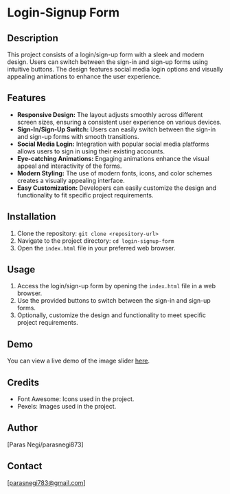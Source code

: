 # Login-Signup Form

## Description
This project consists of a login/sign-up form with a sleek and modern design. Users can switch between the sign-in and sign-up forms using intuitive buttons. The design features social media login options and visually appealing animations to enhance the user experience.

## Features
- **Responsive Design:** The layout adjusts smoothly across different screen sizes, ensuring a consistent user experience on various devices.
- **Sign-In/Sign-Up Switch:** Users can easily switch between the sign-in and sign-up forms with smooth transitions.
- **Social Media Login:** Integration with popular social media platforms allows users to sign in using their existing accounts.
- **Eye-catching Animations:** Engaging animations enhance the visual appeal and interactivity of the forms.
- **Modern Styling:** The use of modern fonts, icons, and color schemes creates a visually appealing interface.
- **Easy Customization:** Developers can easily customize the design and functionality to fit specific project requirements.

## Installation
1. Clone the repository: `git clone <repository-url>`
2. Navigate to the project directory: `cd login-signup-form`
3. Open the `index.html` file in your preferred web browser.

## Usage
1. Access the login/sign-up form by opening the `index.html` file in a web browser.
2. Use the provided buttons to switch between the sign-in and sign-up forms.
3. Optionally, customize the design and functionality to meet specific project requirements.


## Demo
You can view a live demo of the image slider [here](#).

## Credits
- Font Awesome: Icons used in the project.
- Pexels: Images used in the project.


## Author
[Paras Negi/parasnegi873]

## Contact
[parasnegi783@gmail.com]
